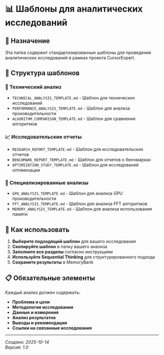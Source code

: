 # 📊 Шаблоны для аналитических исследований

## 🎯 Назначение

Эта папка содержит стандартизированные шаблоны для проведения аналитических исследований в рамках проекта CursorExpert.

## 📁 Структура шаблонов

### 🔬 Технический анализ
- `TECHNICAL_ANALYSIS_TEMPLATE.md` - Шаблон для технических исследований
- `PERFORMANCE_ANALYSIS_TEMPLATE.md` - Шаблон для анализа производительности
- `ALGORITHM_COMPARISON_TEMPLATE.md` - Шаблон для сравнения алгоритмов

### 📈 Исследовательские отчеты
- `RESEARCH_REPORT_TEMPLATE.md` - Шаблон для исследовательских отчетов
- `BENCHMARK_REPORT_TEMPLATE.md` - Шаблон для отчетов о бенчмарках
- `OPTIMIZATION_STUDY_TEMPLATE.md` - Шаблон для исследований оптимизации

### 🎯 Специализированные анализы
- `GPU_ANALYSIS_TEMPLATE.md` - Шаблон для анализа GPU производительности
- `FFT_ANALYSIS_TEMPLATE.md` - Шаблон для анализа FFT алгоритмов
- `MEMORY_ANALYSIS_TEMPLATE.md` - Шаблон для анализа использования памяти

## 🚀 Как использовать

1. **Выберите подходящий шаблон** для вашего исследования
2. **Скопируйте шаблон** в папку вашего анализа
3. **Заполните все разделы** согласно инструкциям
4. **Используйте Sequential Thinking** для структурированного подхода
5. **Сохраните результаты** в MemoryBank

## 📋 Обязательные элементы

Каждый анализ должен содержать:
- **Проблема и цели**
- **Методология исследования**
- **Данные и измерения**
- **Анализ результатов**
- **Выводы и рекомендации**
- **Ссылки на связанные исследования**

---

*Создано: 2025-10-14*  
*Версия: 1.0*